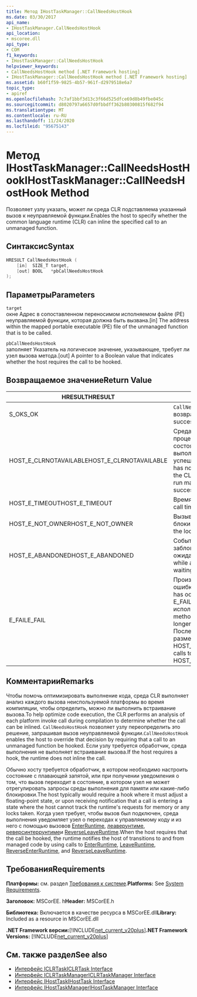 ```yaml
---
title: Метод IHostTaskManager::CallNeedsHostHook
ms.date: 03/30/2017
api_name:
- IHostTaskManager.CallNeedsHostHook
api_location:
- mscoree.dll
api_type:
- COM
f1_keywords:
- IHostTaskManager::CallNeedsHostHook
helpviewer_keywords:
- CallNeedsHostHook method [.NET Framework hosting]
- IHostTaskManager::CallNeedsHostHook method [.NET Framework hosting]
ms.assetid: b60f1f59-9825-4b57-961f-d2979518e6a7
topic_type:
- apiref
ms.openlocfilehash: 7c7af1bbf3d13c3f66d525dfce69d8b49fbe045c
ms.sourcegitcommit: d8020797a6657d0fbbdff362b80300815f682f94
ms.translationtype: MT
ms.contentlocale: ru-RU
ms.lasthandoff: 11/24/2020
ms.locfileid: "95675143"
---
```

# <a name="ihosttaskmanagercallneedshosthook-method"></a><span data-ttu-id="aa222-102">Метод IHostTaskManager::CallNeedsHostHook</span><span class="sxs-lookup"><span data-stu-id="aa222-102">IHostTaskManager::CallNeedsHostHook Method</span></span>

<span data-ttu-id="aa222-103">Позволяет узлу указать, может ли среда CLR подставляема указанный вызов к неуправляемой функции.</span><span class="sxs-lookup"><span data-stu-id="aa222-103">Enables the host to specify whether the common language runtime (CLR) can inline the specified call to an unmanaged function.</span></span>  
  
## <a name="syntax"></a><span data-ttu-id="aa222-104">Синтаксис</span><span class="sxs-lookup"><span data-stu-id="aa222-104">Syntax</span></span>  
  
```cpp  
HRESULT CallNeedsHostHook (  
    [in]  SIZE_T target,
    [out] BOOL   *pbCallNeedsHostHook  
);  
```  
  
## <a name="parameters"></a><span data-ttu-id="aa222-105">Параметры</span><span class="sxs-lookup"><span data-stu-id="aa222-105">Parameters</span></span>  

 `target`  
 <span data-ttu-id="aa222-106">окне Адрес в сопоставленном переносимом исполняемом файле (PE) неуправляемой функции, которая должна быть вызвана.</span><span class="sxs-lookup"><span data-stu-id="aa222-106">[in] The address within the mapped portable executable (PE) file of the unmanaged function that is to be called.</span></span>  
  
 `pbCallNeedsHostHook`  
 <span data-ttu-id="aa222-107">заполняет Указатель на логическое значение, указывающее, требует ли узел вызова метода.</span><span class="sxs-lookup"><span data-stu-id="aa222-107">[out] A pointer to a Boolean value that indicates whether the host requires the call to be hooked.</span></span>  
  
## <a name="return-value"></a><span data-ttu-id="aa222-108">Возвращаемое значение</span><span class="sxs-lookup"><span data-stu-id="aa222-108">Return Value</span></span>  
  
|<span data-ttu-id="aa222-109">HRESULT</span><span class="sxs-lookup"><span data-stu-id="aa222-109">HRESULT</span></span>|<span data-ttu-id="aa222-110">Описание:</span><span class="sxs-lookup"><span data-stu-id="aa222-110">Description</span></span>|  
|-------------|-----------------|  
|<span data-ttu-id="aa222-111">S_OK</span><span class="sxs-lookup"><span data-stu-id="aa222-111">S_OK</span></span>|<span data-ttu-id="aa222-112">`CallNeedsHostHook` успешно возвращено.</span><span class="sxs-lookup"><span data-stu-id="aa222-112">`CallNeedsHostHook` returned successfully.</span></span>|  
|<span data-ttu-id="aa222-113">HOST_E_CLRNOTAVAILABLE</span><span class="sxs-lookup"><span data-stu-id="aa222-113">HOST_E_CLRNOTAVAILABLE</span></span>|<span data-ttu-id="aa222-114">Среда CLR не была загружена в процесс, или среда CLR находится в состоянии, в котором она не может выполнить управляемый код или успешно обработать вызов.</span><span class="sxs-lookup"><span data-stu-id="aa222-114">The CLR has not been loaded into a process, or the CLR is in a state in which it cannot run managed code or process the call successfully.</span></span>|  
|<span data-ttu-id="aa222-115">HOST_E_TIMEOUT</span><span class="sxs-lookup"><span data-stu-id="aa222-115">HOST_E_TIMEOUT</span></span>|<span data-ttu-id="aa222-116">Время ожидания вызова истекло.</span><span class="sxs-lookup"><span data-stu-id="aa222-116">The call timed out.</span></span>|  
|<span data-ttu-id="aa222-117">HOST_E_NOT_OWNER</span><span class="sxs-lookup"><span data-stu-id="aa222-117">HOST_E_NOT_OWNER</span></span>|<span data-ttu-id="aa222-118">Вызывающий объект не владеет блокировкой.</span><span class="sxs-lookup"><span data-stu-id="aa222-118">The caller does not own the lock.</span></span>|  
|<span data-ttu-id="aa222-119">HOST_E_ABANDONED</span><span class="sxs-lookup"><span data-stu-id="aa222-119">HOST_E_ABANDONED</span></span>|<span data-ttu-id="aa222-120">Событие было отменено, пока заблокированный поток или волокно ожидают его.</span><span class="sxs-lookup"><span data-stu-id="aa222-120">An event was canceled while a blocked thread or fiber was waiting on it.</span></span>|  
|<span data-ttu-id="aa222-121">E_FAIL</span><span class="sxs-lookup"><span data-stu-id="aa222-121">E_FAIL</span></span>|<span data-ttu-id="aa222-122">Произошла неизвестная фатальная ошибка.</span><span class="sxs-lookup"><span data-stu-id="aa222-122">An unknown catastrophic failure has occurred.</span></span> <span data-ttu-id="aa222-123">Когда метод возвращает E_FAIL, среда CLR больше не может использоваться в процессе.</span><span class="sxs-lookup"><span data-stu-id="aa222-123">When a method returns E_FAIL, the CLR is no longer usable within the process.</span></span> <span data-ttu-id="aa222-124">Последующие вызовы методов размещения возвращают HOST_E_CLRNOTAVAILABLE.</span><span class="sxs-lookup"><span data-stu-id="aa222-124">Subsequent calls to hosting methods return HOST_E_CLRNOTAVAILABLE.</span></span>|  
  
## <a name="remarks"></a><span data-ttu-id="aa222-125">Комментарии</span><span class="sxs-lookup"><span data-stu-id="aa222-125">Remarks</span></span>  

 <span data-ttu-id="aa222-126">Чтобы помочь оптимизировать выполнение кода, среда CLR выполняет анализ каждого вызова неиспользуемой платформы во время компиляции, чтобы определить, можно ли выполнить встраивание вызова.</span><span class="sxs-lookup"><span data-stu-id="aa222-126">To help optimize code execution, the CLR performs an analysis of each platform invoke call during compilation to determine whether the call can be inlined.</span></span> <span data-ttu-id="aa222-127">`CallNeedsHostHook` позволяет узлу переопределить это решение, запрашивая вызов неуправляемой функции.</span><span class="sxs-lookup"><span data-stu-id="aa222-127">`CallNeedsHostHook` enables the host to override that decision by requiring that a call to an unmanaged function be hooked.</span></span> <span data-ttu-id="aa222-128">Если узлу требуется обработчик, среда выполнения не выполняет встраивание вызова.</span><span class="sxs-lookup"><span data-stu-id="aa222-128">If the host requires a hook, the runtime does not inline the call.</span></span>  
  
 <span data-ttu-id="aa222-129">Обычно хосту требуется обработчик, в котором необходимо настроить состояние с плавающей запятой, или при получении уведомления о том, что вызов переходит в состояние, в котором узел не может отрегулировать запросы среды выполнения для памяти или какие-либо блокировки.</span><span class="sxs-lookup"><span data-stu-id="aa222-129">The host typically would require a hook where it must adjust a floating-point state, or upon receiving notification that a call is entering a state where the host cannot track the runtime's requests for memory or any locks taken.</span></span> <span data-ttu-id="aa222-130">Когда узел требует, чтобы вызов был подключен, среда выполнения уведомляет узел о переходах к управляемому коду и из него с помощью вызовов [EnterRuntime](ihosttaskmanager-enterruntime-method.md), [леаверунтиме](ihosttaskmanager-leaveruntime-method.md), [реверсинтеррунтиме](ihosttaskmanager-reverseenterruntime-method.md)и [ReverseLeaveRuntime](ihosttaskmanager-reverseleaveruntime-method.md).</span><span class="sxs-lookup"><span data-stu-id="aa222-130">When the host requires that the call be hooked, the runtime notifies the host of transitions to and from managed code by using calls to [EnterRuntime](ihosttaskmanager-enterruntime-method.md), [LeaveRuntime](ihosttaskmanager-leaveruntime-method.md), [ReverseEnterRuntime](ihosttaskmanager-reverseenterruntime-method.md), and [ReverseLeaveRuntime](ihosttaskmanager-reverseleaveruntime-method.md).</span></span>  
  
## <a name="requirements"></a><span data-ttu-id="aa222-131">Требования</span><span class="sxs-lookup"><span data-stu-id="aa222-131">Requirements</span></span>  

 <span data-ttu-id="aa222-132">**Платформы:** см. раздел [Требования к системе](../../get-started/system-requirements.md).</span><span class="sxs-lookup"><span data-stu-id="aa222-132">**Platforms:** See [System Requirements](../../get-started/system-requirements.md).</span></span>  
  
 <span data-ttu-id="aa222-133">**Заголовок:** MSCorEE. h</span><span class="sxs-lookup"><span data-stu-id="aa222-133">**Header:** MSCorEE.h</span></span>  
  
 <span data-ttu-id="aa222-134">**Библиотека:** Включается в качестве ресурса в MSCorEE.dll</span><span class="sxs-lookup"><span data-stu-id="aa222-134">**Library:** Included as a resource in MSCorEE.dll</span></span>  
  
 <span data-ttu-id="aa222-135">**.NET Framework версии:**[!INCLUDE[net_current_v20plus](../../../../includes/net-current-v20plus-md.md)]</span><span class="sxs-lookup"><span data-stu-id="aa222-135">**.NET Framework Versions:** [!INCLUDE[net_current_v20plus](../../../../includes/net-current-v20plus-md.md)]</span></span>  
  
## <a name="see-also"></a><span data-ttu-id="aa222-136">См. также раздел</span><span class="sxs-lookup"><span data-stu-id="aa222-136">See also</span></span>

- [<span data-ttu-id="aa222-137">Интерфейс ICLRTask</span><span class="sxs-lookup"><span data-stu-id="aa222-137">ICLRTask Interface</span></span>](iclrtask-interface.md)
- [<span data-ttu-id="aa222-138">Интерфейс ICLRTaskManager</span><span class="sxs-lookup"><span data-stu-id="aa222-138">ICLRTaskManager Interface</span></span>](iclrtaskmanager-interface.md)
- [<span data-ttu-id="aa222-139">Интерфейс IHostTask</span><span class="sxs-lookup"><span data-stu-id="aa222-139">IHostTask Interface</span></span>](ihosttask-interface.md)
- [<span data-ttu-id="aa222-140">Интерфейс IHostTaskManager</span><span class="sxs-lookup"><span data-stu-id="aa222-140">IHostTaskManager Interface</span></span>](ihosttaskmanager-interface.md)
